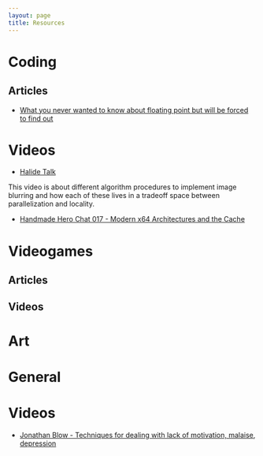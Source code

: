 ```yaml
---
layout: page
title: Resources
---
```

    
# Coding
## Articles

- [What you never wanted to know about floating point but will be forced to find out](https://www.volkerschatz.com/science/float.html)

# Videos

- [Halide Talk](https://www.youtube.com/watch?v=3uiEyEKji0M)	

This video is about different algorithm procedures to implement image blurring and how each of these lives in a tradeoff space between parallelization and locality.

- [Handmade Hero Chat 017 - Modern x64 Architectures and the Cache](https://www.youtube.com/watch?v=tk5P7mt2fAw)

# Videogames

## Articles
## Videos

# Art

	
# General

# Videos
 - [Jonathan Blow - Techniques for dealing with lack of motivation, malaise, depression](https://www.youtube.com/watch?v=i7kh8pNRWOo)